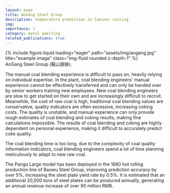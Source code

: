 ```yaml
---
layout: page
title: AnGang Steel Group
description: temperature prediction in laminar cooling
img:
importance: 1
category: metal smelting
related_publications: true
---
```


<div class="row justify-content-center">
    <div class="col-sm-4 mt-3 mt-md-0">
        {% include figure.liquid loading="eager" path="assets/img/angang.jpg" title="example image" class="img-fluid rounded z-depth-1" %}
    </div>
</div>
<div class="caption">
    AnGang Steel Group (鞍山钢铁).
</div>


The manual coal blending experience is difficult to pass on, heavily relying on individual expertise. In the plant, coal blending engineers' manual experience cannot be effectively transferred and can only be handed over by senior workers training new employees. New coal blending engineers are slow to get started on their own and are increasingly difficult to recruit. Meanwhile, the cost of raw coal is high, traditional coal blending values are conservative, quality indicators are often excessive, increasing coking costs. The quality is unstable, and manual experience can only provide rough estimates of coal blending and coking results, making fine calculations impossible. The results of coal blending and coking are highly dependent on personal experience, making it difficult to accurately predict coke quality.

The coal blending time is too long, due to the complexity of coal quality information indicators, coal blending engineers spend a lot of time planning meticulously to adapt to new raw coal.

The Pangu Large model has been deployed in the 1880 hot rolling production line of Baowu Steel Group, improving prediction accuracy by over 5%, increasing the steel plate yield rate by 0.5%. It is estimated that an additional 20,000 tons of steel plates can be produced annually, generating an annual revenue increase of over 90 million RMB.

